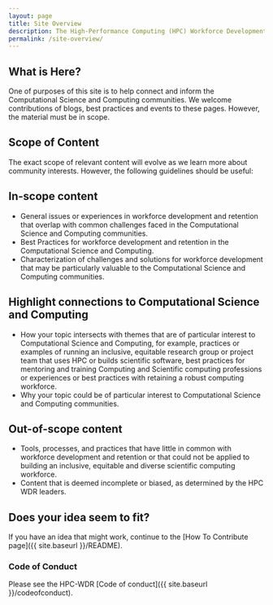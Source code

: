 ```yaml
---
layout: page
title: Site Overview
description: The High-Performance Computing (HPC) Workforce Development and Retention (WDR) Action group was established by the  Exascale Computing Project’s Broadening Participation Initiative as part of a sustainable plan to recruit and retain a diverse HPC workforce by fostering a supportive and inclusive culture within the computing sciences at DOE national laboratories.
permalink: /site-overview/
---
```


## What is Here?

One of purposes of this site is to help connect and inform the Computational Science and Computing communities. We welcome contributions of blogs, best practices and events to these pages. 
However, the material must be in scope.

## Scope of Content

The exact scope of relevant content will evolve as we learn more about community interests. However, the following guidelines should be useful:

## In-scope content
* General issues or experiences in workforce development and retention that overlap with common challenges faced in the Computational Science and Computing communities.
* Best Practices for workforce development and retention in the Computational Science and Computing.
* Characterization of challenges and solutions for workforce development that may be particularly valuable to the Computational Science and Computing communities.

## Highlight connections to Computational Science and Computing
* How your topic intersects with themes that are of particular interest to Computational Science and Computing, for example, practices or examples of running an inclusive, equitable research group or project team that uses HPC or builds scientific software, best practices for mentoring and training Computing and Scientific computing professions or experiences or best practices with retaining a robust computing workforce. 
* Why your topic could be of particular interest to Computational Science and Computing communities.

## Out-of-scope content
* Tools, processes, and practices that have little in common with workforce development and retention or that could not be applied to building an inclusive, equitable and diverse scientific computing workforce.
* Content that is deemed incomplete or biased, as determined by the HPC WDR leaders.

## Does your idea seem to fit?

If you have an idea that might work, continue to the [How To Contribute page]({{ site.baseurl }}/README).

### Code of Conduct 

Please see the HPC-WDR [Code of conduct]({{ site.baseurl }}/codeofconduct).

